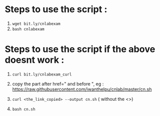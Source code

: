 # Steps to use the script :
1.  ```wget bit.ly/cnlabexam```
2.  ```bash cnlabexam```

# Steps to use the script if the above doesnt work :

1.  ```curl bit.ly/cnlabexam_curl```

2. copy the part after href=" and before ", eg : https://raw.githubusercontent.com/iwanthelpu/cnlab/master/cn.sh

3. ```curl <the_link_copied> --output cn.sh``` ( without the <>)

4. ```bash cn.sh```
